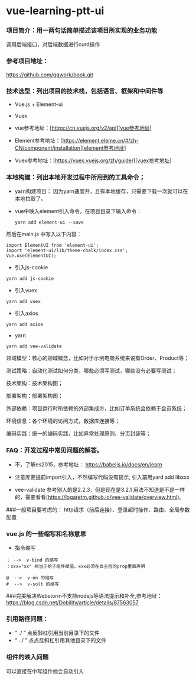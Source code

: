 # vue-learning-ptt-ui

### 项目简介：用一两句话简单描述该项目所实现的业务功能
调用后端接口，对后端数据进行curd操作

### 参考项目地址：
https://github.com/ggwork/book.git

### 技术选型：列出项目的技术栈，包括语言、框架和中间件等
* Vue.js + Element-ui
* Vuex 

* vue参考地址：[https://cn.vuejs.org/v2/api][vue参考地址]
* Element参考地址：[https://element.eleme.cn/#/zh-CN/component/installation][element参考地址]
* Vuex参考地址：[https://vuex.vuejs.org/zh/guide/][vuex参考地址]

### 本地构建：列出本地开发过程中所用到的工具命令；
* yarn构建项目：
因为yarn速度开，且有本地缓存，只需要下载一次就可以在本地拉取了。

* vue中映入element引入命令，在项目目录下输入命令：
  ~~~~
  yarn add element-ui --save
  ~~~~
然后在main.js 中写入以下内容：
  ~~~~
  import ElementUI from 'element-ui';
  import 'element-ui/lib/theme-chalk/index.css';
  Vue.use(ElementUI);
  ~~~~
  
* 引入js-cookie
~~~~
yarn add js-cookie
~~~~

* 引入vuex
~~~~
yarn add vuex
~~~~

* 引入axios
~~~~
yarn add axios
~~~~

* yarn

```
yarn add vee-validate
```




领域模型：核心的领域概念，比如对于示例电商系统来说有Order、Product等；

测试策略：自动化测试如何分类，哪些必须写测试，哪些没有必要写测试；

技术架构：技术架构图；

部署架构：部署架构图；

外部依赖：项目运行时所依赖的外部集成方，比如订单系统会依赖于会员系统；

环境信息：各个环境的访问方式，数据库连接等；

编码实践：统一的编码实践，比如异常处理原则、分页封装等；

### FAQ：开发过程中常见问题的解答。

* 不，了解es2015，参考地址：
https://babeljs.io/docs/en/learn

* 注意库要提前import引入，不然编写代码没有提示, 引入前用yard add libxxx  

* vee-validate 参考别人的是2.2.3，但是现在是3.2.1  用法不知道是不是一样的，需要看看(https://logaretm.github.io/vee-validate/overview.html)。

###一般项目要考虑的：
http请求（前后连接）、登录超时操作、路由、全局参数配置

### vue.js 的一些缩写和名称意思

* 指令缩写
````
： -->  v-bind 的缩写
：xxx="xx" 相当于给子组件赋值，xxx必须在自主检的prop里面声明

@  -->  v-on 的缩写
#  -->  v-solt 的缩写
````


[element]: https://element.eleme.cn/#/zh-CN/component/installation

[vue参考地址]: https://cn.vuejs.org/v2/api


[vuex参考地址]: https://vuex.vuejs.org/zh/guide/

###完美解决Webstorm不支持nodejs等语法提示和补全,参考地址：
https://blog.csdn.net/Dobility/article/details/87563057


### 引用路径问题：
* “ ./ ”  点反斜杠引用当前目录下的文件
* “ ../ ” 点点反斜杠引用其他目录下的文件

### 组件的映入问题
可以直接在<templete>中写组件他会自动引入
